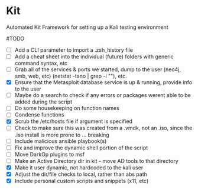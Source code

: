 # Kit
Automated Kit Framework for setting up a Kali testing environment


#TODO

- [ ] Add a CLI parameter to import a .zsh_history file
- [ ] Add a cheat sheet into the individual (future) folders with generic command syntax, etc
- [ ] Grab all of the services & ports we started, dump to the user (neo4j, smb, web, etc) (netstat -tano | grep -i "<port>"), etc.
- [X] Ensure that the Metasploit database service is up & running, provide info to the user
- [ ] Maybe do a search to check if any errors or packages werent able to be added during the script
- [ ] Do some housekeeping on function names
- [ ] Condense functions
- [X] Scrub the /etc/hosts file if argument is specified
- [ ] Check to make sure this was created from a .vmdk, not an .iso, since the .iso install is more prone to ... breaking
- [ ] Include malicious ansible playbook(s)
- [ ] Fix and improve the dynamic shell portion of the script
- [ ] Move DarkOp plugins to msf
- [ ] Make an Active Directory dir in kit - move AD tools to that directory
- [X] Make it user dynamic, not hardcoded to the kali user
- [X] Adjust the dir/file checks to local, rather than abs path
- [X] Include personal custom scripts and snippets (x11, etc)
